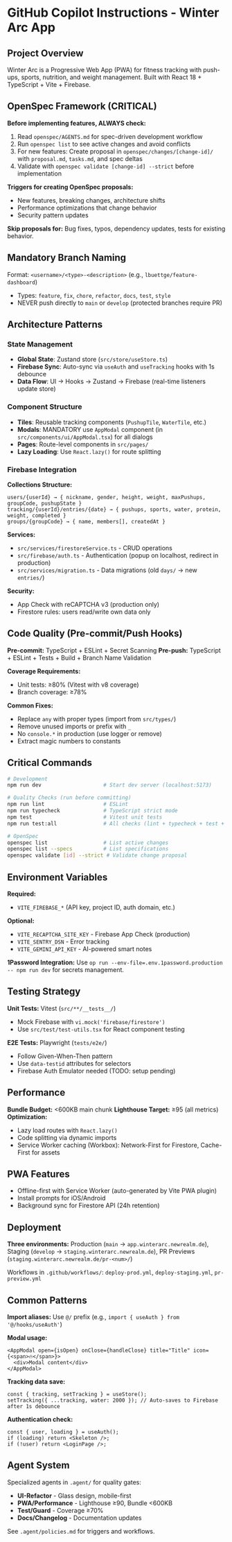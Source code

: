 # GitHub Copilot Instructions - Winter Arc App

## Project Overview
Winter Arc is a Progressive Web App (PWA) for fitness tracking with push-ups, sports, nutrition, and weight management. Built with React 18 + TypeScript + Vite + Firebase.

## OpenSpec Framework (CRITICAL)
**Before implementing features, ALWAYS check:**
1. Read `openspec/AGENTS.md` for spec-driven development workflow
2. Run `openspec list` to see active changes and avoid conflicts
3. For new features: Create proposal in `openspec/changes/[change-id]/` with `proposal.md`, `tasks.md`, and spec deltas
4. Validate with `openspec validate [change-id] --strict` before implementation

**Triggers for creating OpenSpec proposals:**
- New features, breaking changes, architecture shifts
- Performance optimizations that change behavior
- Security pattern updates

**Skip proposals for:** Bug fixes, typos, dependency updates, tests for existing behavior.

## Mandatory Branch Naming
Format: `<username>/<type>-<description>` (e.g., `lbuettge/feature-dashboard`)
- Types: `feature`, `fix`, `chore`, `refactor`, `docs`, `test`, `style`
- NEVER push directly to `main` or `develop` (protected branches require PR)

## Architecture Patterns

### State Management
- **Global State**: Zustand store (`src/store/useStore.ts`)
- **Firebase Sync**: Auto-sync via `useAuth` and `useTracking` hooks with 1s debounce
- **Data Flow**: UI → Hooks → Zustand → Firebase (real-time listeners update store)

### Component Structure
- **Tiles**: Reusable tracking components (`PushupTile`, `WaterTile`, etc.)
- **Modals**: MANDATORY use `AppModal` component (in `src/components/ui/AppModal.tsx`) for all dialogs
- **Pages**: Route-level components in `src/pages/`
- **Lazy Loading**: Use `React.lazy()` for route splitting

### Firebase Integration
**Collections Structure:**
```
users/{userId} → { nickname, gender, height, weight, maxPushups, groupCode, pushupState }
tracking/{userId}/entries/{date} → { pushups, sports, water, protein, weight, completed }
groups/{groupCode} → { name, members[], createdAt }
```

**Services:**
- `src/services/firestoreService.ts` - CRUD operations
- `src/firebase/auth.ts` - Authentication (popup on localhost, redirect in production)
- `src/services/migration.ts` - Data migrations (old `days/` → new `entries/`)

**Security:**
- App Check with reCAPTCHA v3 (production only)
- Firestore rules: users read/write own data only

## Code Quality (Pre-commit/Push Hooks)

**Pre-commit:** TypeScript + ESLint + Secret Scanning
**Pre-push:** TypeScript + ESLint + Tests + Build + Branch Name Validation

**Coverage Requirements:**
- Unit tests: ≥80% (Vitest with v8 coverage)
- Branch coverage: ≥78%

**Common Fixes:**
- Replace `any` with proper types (import from `src/types/`)
- Remove unused imports or prefix with `_`
- No `console.*` in production (use logger or remove)
- Extract magic numbers to constants

## Critical Commands

```bash
# Development
npm run dev                    # Start dev server (localhost:5173)

# Quality Checks (run before committing)
npm run lint                   # ESLint
npm run typecheck              # TypeScript strict mode
npm test                       # Vitest unit tests
npm run test:all               # All checks (lint + typecheck + test + build)

# OpenSpec
openspec list                  # List active changes
openspec list --specs          # List specifications
openspec validate [id] --strict # Validate change proposal
```

## Environment Variables
**Required:**
- `VITE_FIREBASE_*` (API key, project ID, auth domain, etc.)

**Optional:**
- `VITE_RECAPTCHA_SITE_KEY` - Firebase App Check (production)
- `VITE_SENTRY_DSN` - Error tracking
- `VITE_GEMINI_API_KEY` - AI-powered smart notes

**1Password Integration:** Use `op run --env-file=.env.1password.production -- npm run dev` for secrets management.

## Testing Strategy

**Unit Tests:** Vitest (`src/**/__tests__/`)
- Mock Firebase with `vi.mock('firebase/firestore')`
- Use `src/test/test-utils.tsx` for React component testing

**E2E Tests:** Playwright (`tests/e2e/`)
- Follow Given-When-Then pattern
- Use `data-testid` attributes for selectors
- Firebase Auth Emulator needed (TODO: setup pending)

## Performance

**Bundle Budget:** <600KB main chunk
**Lighthouse Target:** ≥95 (all metrics)
**Optimization:**
- Lazy load routes with `React.lazy()`
- Code splitting via dynamic imports
- Service Worker caching (Workbox): Network-First for Firestore, Cache-First for assets

## PWA Features
- Offline-first with Service Worker (auto-generated by Vite PWA plugin)
- Install prompts for iOS/Android
- Background sync for Firestore API (24h retention)

## Deployment
**Three environments:** Production (`main` → `app.winterarc.newrealm.de`), Staging (`develop` → `staging.winterarc.newrealm.de`), PR Previews (`staging.winterarc.newrealm.de/pr-<num>/`)

Workflows in `.github/workflows/`: `deploy-prod.yml`, `deploy-staging.yml`, `pr-preview.yml`

## Common Patterns

**Import aliases:** Use `@/` prefix (e.g., `import { useAuth } from '@/hooks/useAuth'`)

**Modal usage:**
```tsx
<AppModal open={isOpen} onClose={handleClose} title="Title" icon={<span>🔥</span>}>
  <div>Modal content</div>
</AppModal>
```

**Tracking data save:**
```tsx
const { tracking, setTracking } = useStore();
setTracking({ ...tracking, water: 2000 }); // Auto-saves to Firebase after 1s debounce
```

**Authentication check:**
```tsx
const { user, loading } = useAuth();
if (loading) return <Skeleton />;
if (!user) return <LoginPage />;
```

## Agent System
Specialized agents in `.agent/` for quality gates:
- **UI-Refactor** - Glass design, mobile-first
- **PWA/Performance** - Lighthouse ≥90, Bundle <600KB
- **Test/Guard** - Coverage ≥70%
- **Docs/Changelog** - Documentation updates

See `.agent/policies.md` for triggers and workflows.
